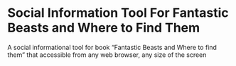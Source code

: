 # Social Information Tool For Fantastic Beasts and Where to Find Them

A social informational tool for book “Fantastic Beasts and
Where to find them” that accessible from any web browser,
any size of the screen
